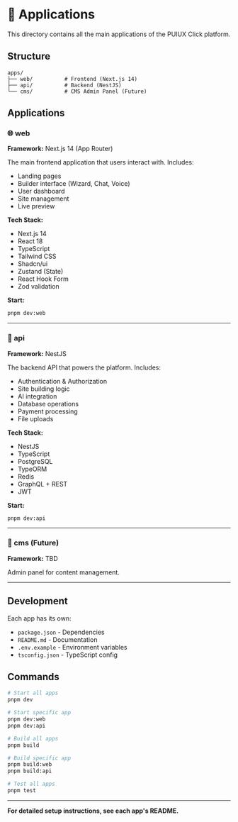 # 📱 Applications

This directory contains all the main applications of the PUIUX Click platform.

## Structure

```
apps/
├── web/          # Frontend (Next.js 14)
├── api/          # Backend (NestJS)
└── cms/          # CMS Admin Panel (Future)
```

## Applications

### 🌐 web
**Framework:** Next.js 14 (App Router)

The main frontend application that users interact with. Includes:
- Landing pages
- Builder interface (Wizard, Chat, Voice)
- User dashboard
- Site management
- Live preview

**Tech Stack:**
- Next.js 14
- React 18
- TypeScript
- Tailwind CSS
- Shadcn/ui
- Zustand (State)
- React Hook Form
- Zod validation

**Start:**
```bash
pnpm dev:web
```

---

### 🔧 api
**Framework:** NestJS

The backend API that powers the platform. Includes:
- Authentication & Authorization
- Site building logic
- AI integration
- Database operations
- Payment processing
- File uploads

**Tech Stack:**
- NestJS
- TypeScript
- PostgreSQL
- TypeORM
- Redis
- GraphQL + REST
- JWT

**Start:**
```bash
pnpm dev:api
```

---

### 📝 cms (Future)
**Framework:** TBD

Admin panel for content management.

---

## Development

Each app has its own:
- `package.json` - Dependencies
- `README.md` - Documentation
- `.env.example` - Environment variables
- `tsconfig.json` - TypeScript config

## Commands

```bash
# Start all apps
pnpm dev

# Start specific app
pnpm dev:web
pnpm dev:api

# Build all apps
pnpm build

# Build specific app
pnpm build:web
pnpm build:api

# Test all apps
pnpm test
```

---

**For detailed setup instructions, see each app's README.**
